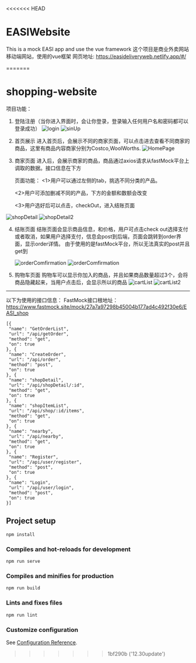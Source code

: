 <<<<<<< HEAD
# EASIWebsite
This is a mock EASI app and use the vue framework
这个项目是商业外卖网站移动端网站，使用的vue框架
网页地址: https://easideliveryweb.netlify.app/#/


=======
# shopping-website

项目功能： 
1. 登陆注册（当你进入界面时，会让你登录，登录输入任何用户名和密码都可以登录成功）
   ![login](./ReadmeImgs/logIn.png)
   ![sinUp](./ReadmeImgs/signUp.png)


2. 首页展示 
   进入首页后，会展示不同的商家页面，可以点击进去查看不同商家的商品，这里有商品内容商家分别为Costco,WoolWorths.
   ![HomePage](./ReadmeImgs/HomePage.png)


3. 商家页面
   进入后，会展示商家的商品，商品通过axios请求从fastMock平台上调取的数据。接口信息在下方

   页面功能：
   <1>用户可以通过左侧的tab，挑选不同分类的产品。

   <2>用户可添加删减不同的产品，下方的金额和数额会改变

   <3>用户选好后可以点击，checkOut，进入结账页面

![shopDetail](./ReadmeImgs/shopDetail.png)
![shopDetail2](./ReadmeImgs/shopDetail2.png)

4. 结账页面
   结账页面会显示商品信息，和价格，用户可点击check out选择支付或者取消，如果用户选择支付，信息会post到后端，页面会跳转到order界面，显示order详情。
   由于使用的是fastMock平台，所以无法真实的post并且get到

   ![orderComfirmation](./ReadmeImgs/orderComfirmation.png)
   ![orderComfirmation](./ReadmeImgs/orderComfirmation2.png)

5. 购物车页面
    购物车可以显示你加入的商品，并且如果商品数量超过3个，会将商品隐藏起来，当用户点击后，会显示所以的商品
![cartList](./ReadmeImgs/cartList.png)
![cartList2](./ReadmeImgs/cartList2.png)

---

以下为使用的接口信息：
 FastMock接口根地址：https://www.fastmock.site/mock/27a7a97298b45004b177ad4c492f30e6/EASI_shop

 ```
[{
  "name": "GetOrderList",
  "url": "/api/getOrder",
  "method": "get",
  "on": true
}, {
  "name": "CreateOrder",
  "url": "/api/order",
  "method": "post",
  "on": true
}, {
  "name": "shopDetail",
  "url": "/api/shopDetail/:id",
  "method": "get",
  "on": true
}, {
  "name": "shopItemList",
  "url": "/api/shop/:id/items",
  "method": "get",
  "on": true
}, {
  "name": "nearby",
  "url": "/api/nearby",
  "method": "get",
  "on": true
}, {
  "name": "Register",
  "url": "/api/user/register",
  "method": "post",
  "on": true
}, {
  "name": "Login",
  "url": "/api/user/login",
  "method": "post",
  "on": true
}]
```
## Project setup
```
npm install
```

### Compiles and hot-reloads for development
```
npm run serve
```

### Compiles and minifies for production
```
npm run build
```

### Lints and fixes files
```
npm run lint
```

### Customize configuration
See [Configuration Reference](https://cli.vuejs.org/config/).
>>>>>>> 1bf290b ('12.30update')
